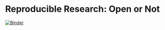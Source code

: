 # Reproducible Research: Open or Not



[![Binder](https://mybinder.org/badge_logo.svg)](https://mybinder.org/v2/gh/sawsimeon/March_2022_Pres/HEAD?labpath=Molecular%20Docking.ipynb)
